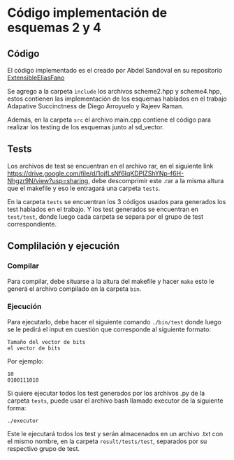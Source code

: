 # Código implementación de esquemas 2 y 4

## Código

El código implementado es el creado por Abdel Sandoval en su repositorio [ExtensibleEliasFano](https://github.com/apdelsm/ExtensibleEliasFano)

Se agrego a la carpeta ```include``` los archivos scheme2.hpp y scheme4.hpp, estos contienen las implementación de los esquemas hablados en el trabajo Adapative Succinctness de Diego Arroyuelo y Rajeev Raman.

Además, en la carpeta ```src``` el archivo main.cpp contiene el código para realizar los testing de los esquemas junto al sd_vector.

## Tests

Los archivos de test se encuentran en el archivo rar, en el siguiente link https://drive.google.com/file/d/1ojfLsNf6IqKDPlZShYNp-f6H-Nhgzr9N/view?usp=sharing, debe descomprimir este .rar a la misma altura que el makefile y eso le entragará una carpeta ```tests```.

En la carpeta ```tests``` se encuentran los 3 códigos usados para generados los test hablados en el trabajo. Y los test generados se encuentran en ```test/test```, donde luego cada carpeta se separa por el grupo de test correspondiente.


## Complilación y ejecución

### Compilar

Para compilar, debe situarse a la altura del makefile y hacer ```make``` esto le generá el archivo compilado en la carpeta ```bin```.

### Ejecución

Para ejecutarlo, debe hacer el siguiente comando ```./bin/test``` donde luego se le pedirá el input en cuestión que corresponde al siguiente formato:

```
Tamaño del vector de bits
el vector de bits
```

Por ejemplo:

```
10
0100111010
```

Si quiere ejecutar todos los test generados por los archivos .py de la carpeta ```tests```, puede usar el archivo bash llamado executor de la siguiente forma:

```
./executor
```

Este le ejecutará todos los test y serán almacenados en un archivo .txt con el mismo nombre, en la carpeta ```result/tests/test```, separados por su respectivo grupo de test.